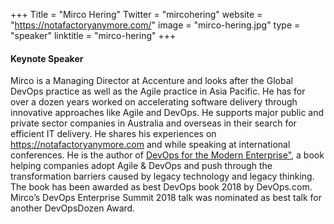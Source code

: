+++
Title = "Mirco Hering"
Twitter = "mircohering"
website = "https://notafactoryanymore.com/"
image = "mirco-hering.jpg"
type = "speaker"
linktitle = "mirco-hering"
+++

#### Keynote Speaker

Mirco is a Managing Director at Accenture and looks after the Global DevOps practice as well as the Agile practice in Asia Pacific. He has for over a dozen years worked on accelerating software delivery through innovative approaches like Agile and DevOps. He supports major public and private sector companies in Australia and overseas in their search for efficient IT delivery. He shares his experiences on <a href="https://notafactoryanymore.com" target="_blank">https://notafactoryanymore.com</a> and while speaking at international conferences. He is the author of <a href="https://itrevolution.com/book/devops_modern_enterprise/" target="_blank">DevOps for the Modern Enterprise"</a>, a book helping companies adopt Agile & DevOps and push through the transformation barriers caused by legacy technology and legacy thinking. The book has been awarded as best DevOps book 2018 by DevOps.com. Mirco’s DevOps Enterprise Summit 2018 talk was nominated as best talk for another DevOpsDozen Award.